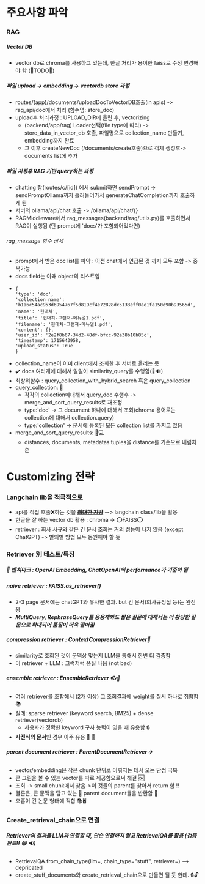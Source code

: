 # 주요사항 파악

### RAG

##### Vector DB

- vector db로 chroma를 사용하고 있는데, 한글 처리가 용이한 faiss로 수정 변경해야 함 (📌TODO📌)

##### 파일 upload -> embedding -> vectordb store 과정

- routes/(app)/documents/uploadDocToVectorDB호출(in apis) -> rag_api/doc에서 처리 (함수명: store_doc)
- upload후 처리과정 : UPLOAD_DIR에 올린 후, vectorizing
  - (backend/app/rag) Loader선택(file type에 따라) -> store_data_in_vector_db 호출, 파일명으로 collection_name 만들기, embedding까지 완료
  - 그 이후 createNewDoc (/documents/create호출)으로 객체 생성후-> documents list에 추가

##### 파일 지정후 RAG 기반 query하는 과정

- chatting 창(routes/c/[id]) 에서 submit하면 sendPrompt -> sendPromptOllama까지 흘러들어가서 generateChatCompletion까지 호출하게 됨
- 서버의 ollama/api/chat 호출 -> /ollama/api/chat/{}
- RAGMiddleware에서 rag_messages(backend/rag/utils.py)를 호출하면서 RAG이 실행됨 (단 prompt에 'docs'가 포함되어있다면)

###### rag_message 함수 상세

- prompt에서 받은 doc list를 파악 : 이전 chat에서 언급된 것 까지 모두 포함 -> 중복가능
- docs field는 아래 object의 리스트임
- ```
  {
  'type': 'doc',
  'collection_name': 'b1a6c54ac953d6954767f5d819cf4e72828dc5133eff0ae1fa150d90b93565d',
  'name': '현대차',
  'title': '현대차-그랜져-메뉴얼1.pdf',
  'filename': '현대차-그랜져-메뉴얼1.pdf',
  'content': {},
  'user_id': '2e2f8b67-34d2-48df-bfcc-92a38b10b85c',
  'timestamp': 1715643958,
  'upload_status': True
  }
  ```
- collection_name이 이미 client에서 조회한 후 서버로 올리는 듯
- ✔️ docs 여러개에 대해서 일일이 similarity_query를 수행함(🔔🔊)
- 최상위함수 : query_collection_with_hybrid_search 혹은 query_collection
- query_collection: 📖
  - 각각의 collection에대해서 query_doc 수행후 -> merge_and_sort_query_results로 재조정
  - type:'doc' -> 그 document 하나에 대해서 조회(chroma 용어로는 collection에 대해서 collection.query)
  - type:'collection' -> 문서에 등록된 모든 collection list를 가지고 있음
- merge_and_sort_query_results: 📓💻
  - distances, documents, metadatas tuples을 distance를 기준으로 내림차순

# Customizing 전략

### Langchain lib을 적극적으로

- api를 직접 호출❌하는 것을 ~~[**최대한 지양**]()~~ --> langchain class/lib을 활용
- 한글을 잘 하는 vector db 활용 : chroma -> ⭕️FAISS⭕️
- retriever : 회사 사규와 같은 긴 문서 조회는 거의 성능이 나지 않음 (except ChatGPT) -> 별의별 방법 모두 동원해야 할 듯

### Retriever 別 테스트/특징

##### 📌 벤치마크 : OpenAI Embedding, ChatOpenAI의 performance가 기준이 됨

##### naive retriever : FAISS.as_retriever()

- 2-3 page 문서에는 chatGPT와 유사한 결과. but 긴 문서(회사규정집 등)는 완전 꽝
- **_MultiQuery, RephraseQuery를 응용해봐도 짧은 질문에 대해서는 더 황당한 질문으로 확대되어 품질이 더욱 떨어짊_**

##### compression retriever : ContextCompressionRetriever📓

- similarity로 조회된 것이 문맥상 맞는지 LLM을 통해서 한번 더 검증함
- 이 retriever + LLM : 그럭저럭 품질 나옴 (not bad)

##### ensemble retriever : EnsembleRetriever 👓👫

- 여러 retriever를 조합해서 (2개 이상) 그 조회결과에 weight를 줘서 하나로 취합함 📚
- 실례: sparse retriever (keyword search, BM25) + dense retriever(vectordb)
  - 사용자가 정확한 keyword 구사 능력이 있을 때 유용함 🔒
- **사전식의 문서**인 경우 아주 유용 👏 🚗

##### parent document retriever : ParentDocumentRetriever ✈️

- vector/embedding은 작은 chunk 단위로 이뤄지는 데서 오는 단점 극복
- 큰 그림을 볼 수 있는 vector를 따로 제공함으로써 해결 🆗
- 조회 -> small chunk에서 찾음->이 것들의 parent를 찾아서 return 함 ‼️
- 결론은, 큰 문맥을 담고 있는 🔑 parent document들을 반환함 👏
- 호흡이 긴 논문 형태에 적합 📚🖥

### Create_retrieval_chain으로 연결

##### Retriever의 결과를 LLM과 연결할 때, 단순 연결하지 말고 ~~RetrievalQA를 활용~~ (검증완료‼️ 😄 🔉)

- RetrievalQA.from_chain_type(llm=, chain_type="stuff", retriever=) --> depricated
- create_stuff_documents와 create_retrieval_chain으로 만들면 될 듯 한데. 🔒🔓
